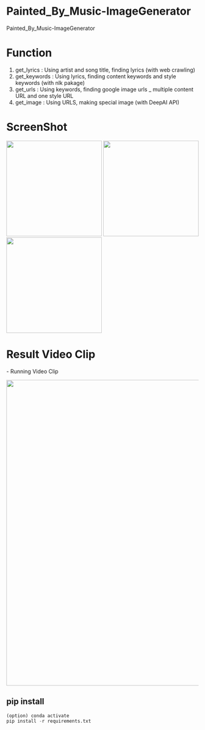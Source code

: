 # Painted_By_Music-ImageGenerator
Painted_By_Music-ImageGenerator


# Function

1. get_lyrics : Using artist and song title, finding lyrics (with web crawling) 
2. get_keywords : Using lyrics, finding content keywords and style keywords (with nlk pakage)
3. get_urls : Using keywords, finding google image urls _ multiple content URL and one style URL
4. get_image : Using URLS, making special image (with DeepAI API)


# ScreenShot

<div>
  <img width="250" src="https://user-images.githubusercontent.com/37185394/70791578-b41b8580-1dda-11ea-83e7-e2ceab2283d7.JPG"/>
  <img width="250" src="https://user-images.githubusercontent.com/37185394/70791583-b54cb280-1dda-11ea-94c9-9ae504111bde.JPG"/>
  <img width="250" src="https://user-images.githubusercontent.com/37185394/70791588-b67ddf80-1dda-11ea-8dc0-e1d9d89128c3.JPG"/>
</div> 


# Result Video Clip

<div>
  <p> - Running Video Clip</p>
  <img width="800" src="https://user-images.githubusercontent.com/37185394/70791776-15dbef80-1ddb-11ea-9048-50ae1ef98588.gif"/>
 </div>


## pip install

```python 3.5.3
(option) conda activate
pip install -r requirements.txt

```
